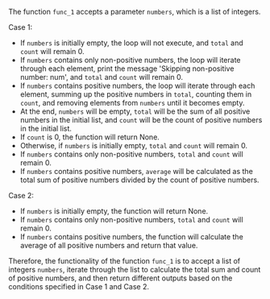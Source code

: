 The function `func_1` accepts a parameter `numbers`, which is a list of integers. 

Case 1:
- If `numbers` is initially empty, the loop will not execute, and `total` and `count` will remain 0.
- If `numbers` contains only non-positive numbers, the loop will iterate through each element, print the message 'Skipping non-positive number: num', and `total` and `count` will remain 0.
- If `numbers` contains positive numbers, the loop will iterate through each element, summing up the positive numbers in `total`, counting them in `count`, and removing elements from `numbers` until it becomes empty.
- At the end, `numbers` will be empty, `total` will be the sum of all positive numbers in the initial list, and `count` will be the count of positive numbers in the initial list.
- If `count` is 0, the function will return None.
- Otherwise, if `numbers` is initially empty, `total` and `count` will remain 0.
- If `numbers` contains only non-positive numbers, `total` and `count` will remain 0.
- If `numbers` contains positive numbers, `average` will be calculated as the total sum of positive numbers divided by the count of positive numbers.

Case 2:
- If `numbers` is initially empty, the function will return None.
- If `numbers` contains only non-positive numbers, `total` and `count` will remain 0.
- If `numbers` contains positive numbers, the function will calculate the average of all positive numbers and return that value.

Therefore, the functionality of the function `func_1` is to accept a list of integers `numbers`, iterate through the list to calculate the total sum and count of positive numbers, and then return different outputs based on the conditions specified in Case 1 and Case 2.